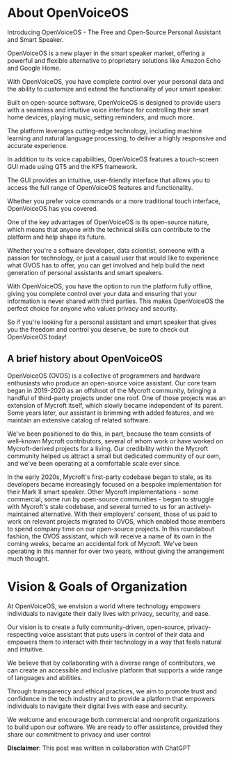 # About OpenVoiceOS

Introducing OpenVoiceOS - The Free and Open-Source Personal Assistant and Smart Speaker. 

OpenVoiceOS is a new player in the smart speaker market, offering a powerful and flexible alternative to proprietary solutions like Amazon Echo and Google Home. 

With OpenVoiceOS, you have complete control over your personal data and the ability to customize and extend the functionality of your smart speaker.

Built on open-source software, OpenVoiceOS is designed to provide users with a seamless and intuitive voice interface for controlling their smart home devices, playing music, setting reminders, and much more.

The platform leverages cutting-edge technology, including machine learning and natural language processing, to deliver a highly responsive and accurate experience.

In addition to its voice capabilities, OpenVoiceOS features a touch-screen GUI made using QT5 and the KF5 framework. 

The GUI provides an intuitive, user-friendly interface that allows you to access the full range of OpenVoiceOS features and functionality. 

Whether you prefer voice commands or a more traditional touch interface, OpenVoiceOS has you covered.

One of the key advantages of OpenVoiceOS is its open-source nature, which means that anyone with the technical skills can contribute to the platform and help shape its future.

Whether you're a software developer, data scientist, someone with a passion for technology, or just a casual user that would like to experience what OVOS has to offer, you can get involved and help build the next generation of personal assistants and smart speakers.

With OpenVoiceOS, you have the option to run the platform fully offline, giving you complete control over your data and ensuring that your information is never shared with third parties. This makes OpenVoiceOS the perfect choice for anyone who values privacy and security.

So if you're looking for a personal assistant and smart speaker that gives you the freedom and control you deserve, be sure to check out OpenVoiceOS today!

## A brief history about OpenVoiceOS

OpenVoiceOS (OVOS) is a collective of programmers and hardware enthusiasts who produce an open-source voice assistant. Our core team began in 2019-2020 as an offshoot of the Mycroft community, bringing a handful of third-party projects under one roof. One of those projects was an extension of Mycroft itself, which slowly became independent of its parent. Some years later, our assistant is brimming with added features, and we maintain an extensive catalog of related software.

We've been positioned to do this, in part, because the team consists of well-known Mycroft contributors, several of whom work or have worked on Mycroft-derived projects for a living. Our credibility within the Mycroft community helped us attract a small but dedicated community of our own, and we've been operating at a comfortable scale ever since.

In the early 2020s, Mycroft's first-party codebase began to stale, as its developers became increasingly focused on a bespoke implementation for their Mark II smart speaker. Other Mycroft implementations - some commercial, some run by open-source communities - began to struggle with Mycroft's stale codebase, and several turned to us for an actively-maintained alternative. With their employers' consent, those of us paid to work on relevant projects migrated to OVOS, which enabled those members to spend company time on our open-source projects. In this roundabout fashion, the OVOS assistant, which will receive a name of its own in the coming weeks, became an accidental fork of Mycroft. We've been operating in this manner for over two years, without giving the arrangement much thought.


# Vision & Goals of Organization

At OpenVoiceOS, we envision a world where technology empowers individuals to navigate their daily lives with privacy, security, and ease.

Our vision is to create a fully community-driven, open-source, privacy-respecting voice assistant that puts users in control of their data and empowers them to interact with their technology in a way that feels natural and intuitive.

We believe that by collaborating with a diverse range of contributors, we can create an accessible and inclusive platform that supports a wide range of languages and abilities.

Through transparency and ethical practices, we aim to promote trust and confidence in the tech industry and to provide a platform that empowers individuals to navigate their digital lives with ease and security.

We welcome and encourage both commercial and nonprofit organizations to build upon our software. We are ready to offer assistance, provided they share our commitment to privacy and user control

**Disclaimer**: This post was written in collaboration with ChatGPT
